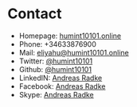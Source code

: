 # Contact
* Homepage: [humint10101.online](http://humint10101.online)
* Phone: +34633876900
* Mail: [eliyahu@humint10101.online](mailto:eliyahu@humint10101.online)
* Twitter: [@humint10101](https://twitter.com/humint10101)
* Github:  [@humint10101](https://github.com/humint10101)
* LinkedIN: [Andreas Radke](https://www.linkedin.com/in/humint10101/)
* Facebook: [Andreas Radke](https://www.facebook.com/profile.php?id=100016845693718)
* Skype: [Andreas Radke](https://join.skype.com/invite/cpNfLATNDSoq)

